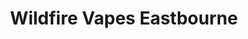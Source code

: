 ---
title: "Wildfire Vapes Eastbourne"
url: /eastbourne/wildfire-vapes-eastbourne/
shop: E-Zigaretten
---